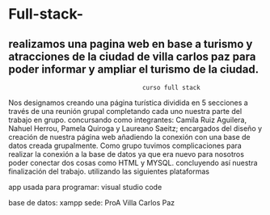 # Full-stack-
## realizamos una pagina web en base a turismo y atracciones de la ciudad de villa carlos paz para poder informar y ampliar el turismo de la ciudad.
                                         curso full stack
Nos designamos creando una página turística dividida en 5 secciones a través de una reunión grupal completando cada uno nuestra parte del trabajo en grupo. concursando como integrantes: Camila Ruiz Aguilera, Nahuel Herrou, Pamela Quiroga y Laureano Saeitz; encargados del diseño y creación de nuestra página web añadiendo la conexión con una base de datos creada grupalmente. Como grupo tuvimos complicaciones para realizar la conexión a la base de datos ya que era nuevo para nosotros poder conectar dos cosas como HTML y MYSQL. concluyendo así nuestra finalización del trabajo. utilizando las siguientes plataformas 

app usada para programar: visual studio code

base de datos: xampp
sede: ProA Villa Carlos Paz
